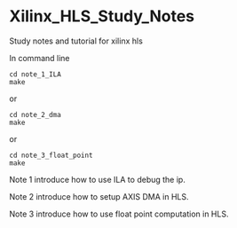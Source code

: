 # Xilinx_HLS_Study_Notes
Study notes and tutorial for xilinx hls

In command line
```
cd note_1_ILA
make
```

or
```
cd note_2_dma
make
```

or

```
cd note_3_float_point
make
```

Note 1 introduce how to use ILA to debug the ip.

Note 2 introduce how to setup AXIS DMA in HLS.

Note 3 introduce how to use float point computation in HLS. 
